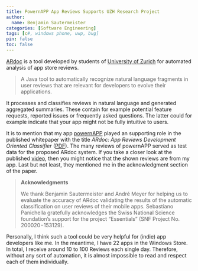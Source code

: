 ```yaml
---
title: PowernAPP App Reviews Supports UZH Research Project
author:
  name: Benjamin Sautermeister
categories: [Software Engineering]
tags: [c#, windows phone, uwp, bug]
pin: false
toc: false
---
```


[ARdoc](http://www.ifi.uzh.ch/seal/people/panichella/tools/ARdoc.html) is a tool developed by students of
[University of Zurich](https://www.uzh.ch/cmsssl/en.html) for automated analysis of app store reviews.

> A Java tool to automatically recognize natural language fragments in user reviews that are relevant for developers
> to evolve their applications.

It processes and classifies reviews in natural language and generated aggregated summaries. These contain for example
potential feature requests, reported issues or frequently asked questions. The latter could for example indicate
that your app might not be fully intuitive to users.

It is to mention that my app [powernAPP](https://www.microsoft.com/de-de/p/powernapp/9wzdncrdmxlv#activetab=pivot:overviewtab)
played an supporting role in the published whitepaper with the title *ARdoc: App Reviews Development Oriented Classifier*
([PDF](https://www.zora.uzh.ch/id/eprint/125316/1/paper.pdf)). The many reviews of powernAPP served as test data for the
proposed ARdoc system. If you take a closer look at the published [video](https://youtu.be/fyMfi_0IJAs),
then you might notice that the shown reviews are from my app. Last but not least, they mentioned me in the acknowledgment section
of the paper.

> **Acknowledgments**
>
> We thank Benjamin Sautermeister and André Meyer for
> helping us to evaluate the accuracy of ARdoc validating
> the results of the automatic classification on user reviews of
> their mobile apps. Sebastiano Panichella gratefully acknowledges the Swiss National Science foundation’s support for
> the project “Essentials” (SNF Project No. 200020−153129).

Personally, I think such a tool could be very helpful for (indie) app developers like me. In the meantime, I have 22 apps
in the Windows Store. In total, I receive around 10 to 100 Reviews each single day. Therefore, without any sort of automation,
it is almost impossible to read and respect each of them individually.